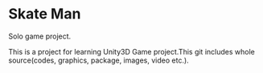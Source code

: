 # Skate Man

Solo game project.

This is a project for learning Unity3D Game project.This git includes whole source(codes, graphics, package, images, video etc.).
